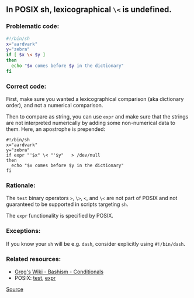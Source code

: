 ## In POSIX sh, lexicographical `\<` is undefined.

### Problematic code:

```sh
#!/bin/sh
x="aardvark"
y="zebra"
if [ $x \< $y ]
then
  echo "$x comes before $y in the dictionary"
fi
```

### Correct code:

First, make sure you wanted a lexicographical comparison (aka dictionary order), and not a numerical comparison.

Then to compare as string, you can use `expr` and make sure that the strings are not interpreted numerically by adding some non-numerical data to them. Here, an apostrophe is prepended:

```
#!/bin/sh
x="aardvark"
y="zebra"
if expr "'$x" \< "'$y"   > /dev/null 
then
  echo "$x comes before $y in the dictionary"
fi
```

### Rationale:

The `test` binary operators `>`, `\>`, `<`, and `\<` are not part of POSIX and not guaranteed to be supported in scripts targeting `sh`.

The `expr` functionality is specified by POSIX.

### Exceptions:

If you know your `sh` will be e.g. `dash`, consider explicitly using `#!/bin/dash`. 

### Related resources:

* [Greg's Wiki - Bashism - Conditionals](https://mywiki.wooledge.org/Bashism#Conditionals)
* POSIX: [test](https://pubs.opengroup.org/onlinepubs/9699919799/utilities/test.html#tag_20_128), [expr](https://pubs.opengroup.org/onlinepubs/9699919799/utilities/expr.html)

[Source](https://github.com/koalaman/shellcheck/wiki/SC3012)

